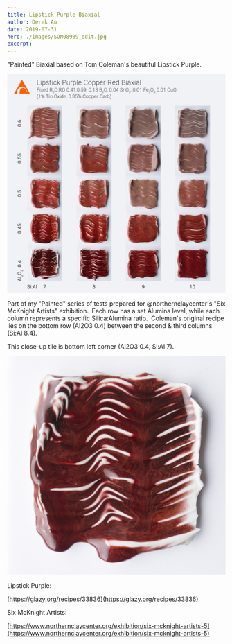 ```yaml
---
title: Lipstick Purple Biaxial
author: Derek Au
date: 2019-07-31
hero: ./images/SON08989_edit.jpg
excerpt: 
---
```


"Painted" Biaxial based on Tom Coleman's beautiful Lipstick Purple.

![](./images/LipstickBiaxSq.jpg)

Part of my "Painted" series of tests prepared for @northernclaycenter's "Six McKnight Artists" exhibition.  Each row has a set Alumina level, while each column represents a specific Silica:Alumina ratio.  Coleman's original recipe lies on the bottom row (Al2O3 0.4) between the second & third columns (Si:Al 8.4). 

This close-up tile is bottom left corner (Al2O3 0.4, Si:Al 7).

![](./images/SON08989_edit.jpg)

Lipstick Purple:

[https://glazy.org/recipes/33836](https://glazy.org/recipes/33836)

Six McKnight Artists:

[https://www.northernclaycenter.org/exhibition/six-mcknight-artists-5](https://www.northernclaycenter.org/exhibition/six-mcknight-artists-5)
